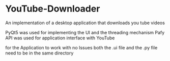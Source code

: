 # YouTube-Downloader
An implementation of a desktop application that downloads you tube videos 

PyQt5 was used for implementing the UI and the threading mechanism
Pafy API was used for application interface with YouTube

for the Application to work with no Issues both the .ui file and the .py file need to be in the same directory
